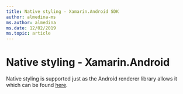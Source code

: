 ```yaml
---
title: Native styling - Xamarin.Android SDK
author: almedina-ms
ms.author: almedina
ms.date: 12/02/2019
ms.topic: article
---
```


# Native styling - Xamarin.Android

Native styling is supported just as the Android renderer library allows it which can be found [here](../../android/native-styling.md).